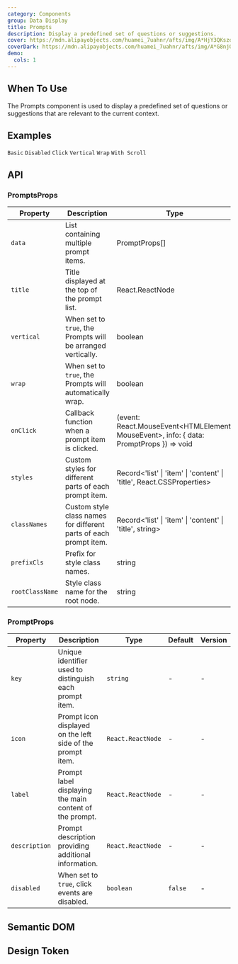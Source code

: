 ```yaml
---
category: Components
group: Data Display
title: Prompts
description: Display a predefined set of questions or suggestions.
cover: https://mdn.alipayobjects.com/huamei_7uahnr/afts/img/A*HjY3QKszqFEAAAAAAAAAAAAADrJ8AQ/original
coverDark: https://mdn.alipayobjects.com/huamei_7uahnr/afts/img/A*G8njQogkGwAAAAAAAAAAAAAADrJ8AQ/original
demo:
  cols: 1
---
```


## When To Use

The Prompts component is used to display a predefined set of questions or suggestions that are relevant to the current context.

## Examples

<!-- prettier-ignore -->
<code src="./demo/basic.tsx">Basic</code>
<code src="./demo/disabled.tsx">Disabled</code>
<code src="./demo/onclick.tsx">Click</code>
<code src="./demo/flex-vertical.tsx">Vertical</code>
<code src="./demo/flex-wrap.tsx">Wrap</code>
<code src="./demo/with-scroll.tsx">With Scroll</code>

## API

### PromptsProps
| Property        | Description                                              | Type                                                      | Default | Version |
|-----------------|----------------------------------------------------------|-----------------------------------------------------------|---------|---------|
| `data`          | List containing multiple prompt items.                   | PromptProps[]                                           | -       | -       |
| `title`         | Title displayed at the top of the prompt list.           | React.ReactNode                                         | -       | -       |
| `vertical`      | When set to `true`, the Prompts will be arranged vertically.         | boolean                                                | `false` | -    |
| `wrap`      | When set to `true`, the Prompts will automatically wrap.          | boolean                                                | `false` | -    |
| `onClick`       | Callback function when a prompt item is clicked.         | (event: React.MouseEvent<HTMLElement, MouseEvent>, info: { data: PromptProps }) => void | -       | -       |
| `styles`        | Custom styles for different parts of each prompt item.   | Record<'list' \| 'item' \| 'content' \| 'title', React.CSSProperties> | -       | -       |
| `classNames`    | Custom style class names for different parts of each prompt item. | Record<'list' \| 'item' \| 'content' \| 'title', string>            | -       | -       |
| `prefixCls`     | Prefix for style class names.                            | string                                                  | -       | -       |
| `rootClassName` | Style class name for the root node.                      | string                                                  | -       | -       |

### PromptProps
| Property        | Description                                              | Type                                                      | Default | Version |
|-----------------|----------------------------------------------------------|-----------------------------------------------------------|---------|---------|
| `key`           | Unique identifier used to distinguish each prompt item.  | `string`                                                  | -       | -       |
| `icon`          | Prompt icon displayed on the left side of the prompt item. | `React.ReactNode`                                        | -       | -       |
| `label`         | Prompt label displaying the main content of the prompt.  | `React.ReactNode`                                         | -       | -       |
| `description`   | Prompt description providing additional information.     | `React.ReactNode`                                         | -       | -       |
| `disabled`      | When set to `true`, click events are disabled.            | `boolean`                                                 | `false` | -       |

## Semantic DOM

## Design Token

<ComponentTokenTable component="Prompts"></ComponentTokenTable>
